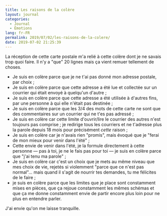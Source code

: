 ```yaml
---
title: Les raisons de la colère
layout: journal
categories:
  - Journal
  - Émotions
lang: fr-FR
permalink: 2019/07/02/les-raisons-de-la-colere/
date: 2019-07-02 21:25:39
---
```


La réception de cette carte postale m'a relié à cette colère dont je ne savais trop quoi faire. Il n'y a "que" 20 lignes mais ça vient remuer tellement de choses.

- Je suis en colère parce que je ne t'ai pas donné mon adresse postale, par choix ;
- Je suis en colère parce que cette adresse a été lue et collectée sur un courrier qui était envoyé à quelqu'un d'autre ;
- Je suis en colère parce que cette adresse a été utilisée à d'autres fins, par une personne à qui elle n'était pas destinée ;
- Je suis en colère parce que les 3/4 des mots de cette carte ne sont que des commentaires sur un courrier qui ne t'es pas adressé ;
- Je suis en colère car cette limite d'ouvrir/lire le courrier des autres n'est toujours pas comprise ; je redirige tous les courriers et ne t'adresse plus la parole depuis 18 mois pour précisément _cette_ raison ;
- Je suis en colère car je n'avais rien "promis", mais évoqué que je "ferai de mon mieux pour venir dans l'été" ;
- Cette envie de venir dans l'été, je la formule directement à cette personne — pas à toi, je ne le fais pas pour toi — je suis en colère parce que "j'ai tenu ma parole" ;
- Je suis en colère car c'est un choix que je mets au même niveau que mes choix de vie, rejetés si violemment "parce que ce n'est pas normal"… mais quand il s'agit de nourrir tes demandes, tu me félicites de le faire ;
- je suis en colère parce que les limites que je place sont constamment mises en pièces, que ça rejoue constamment les mêmes schémas et que ça me donne constamment envie de partir encore plus loin pour ne plus en entendre parler.

J'ai envie qu'on me laisse tranquille.